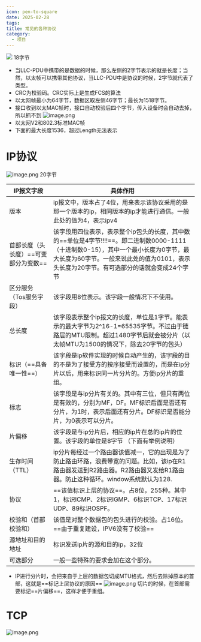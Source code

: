 ```yaml
---
icon: pen-to-square
date: 2025-02-28
tags: 
title: 常见的各种协议
category:
  - 项目
---
```

![](https://cdn.jsdelivr.net/gh/fakeppa/blog-img/20250228140958.png)
18字节
- 当LLC-PDU中携带的是数据的时候，那么左侧的2字节表示的就是长度；当然，以太帧可以携带其他协议，当LLC-PDU中是协议的时候，2字节就代表了类型。
- CRC为校验码。CRC实际上是生成FCS的算法
- 以太网帧最小为64字节，数据区取左侧46字节；最长为1518字节。
- 接口收到以太MAC帧时，接口自动校验后四个字节，传入设备时会自动去掉，所以抓不到
![image.png](https://cdn.jsdelivr.net/gh/fakeppa/blog-img/20250228143412.png)
- 以太网V2和802.3标准MAC帧
- 下面的最大长度1536，超过Length无法表示

# IP协议
![image.png](https://cdn.jsdelivr.net/gh/fakeppa/blog-img/20250228144328.png)
20字节

| IP报文字段               | 具体作用                                                                                                                              |
| -------------------- | --------------------------------------------------------------------------------------------------------------------------------- |
| 版本                   | ip报文中，版本占了4位，用来表示该协议采用的是那一个版本的ip，相同版本的ip才能进行通信。一般此处的值为4，表示ipv4                                                                    |
| 首部长度（头长度）==可变部分为变数== | 该字段用四位表示，表示整个ip包头的长度，其中数的==单位是4字节!!!!==。即二进制数0000-1111（十进制数0-15），其中一个最小长度为0字节，最大长度为60字节。一般来说此处的值为0101，表示头长度为20字节。有可选部分的话就会变成24个字节 |
| 区分服务 （Tos服务字段）       | 该字段用8位表示。该字段一般情况下不使用。                                                                                                             |
| 总长度                  | 该字段表示整个ip报文的长度，单位是1字节。能表示的最大字节为2^16-1=65535字节。不过由于链路层的MTU限制。超过1480字节后就会被分片（以太帧MTU为1500的情况下，除去20字节的包头）                             |
| 标识（==具备唯一性==）        | 该字段是ip软件实现的时候自动产生的，该字段的目的不是为了接受方的按序接受而设置的，而是在ip分片以后，用来标识同一片分片的。方便ip分片的重组。                                                         |
| 标志                   | 该字段是与ip分片有关的。其中有三位，但只有两位是有效的，分别为MF，DF。MF标识后面是否还有分片，为1时，表示后面还有分片。DF标识是否能分片，为0表示可以分片。                                               |
| 片偏移                  | 该字段是与ip分片后，相应的ip片在总的ip片的位置。该字段的单位是8字节 （下面有举例说明）                                                                                   |
| 生存时间（TTL）            | ip分片每经过一个路由器该值减一，它的出现是为了防止路由环路，浪费带宽的问题。比如，该ip在R1 路由器发送到R2路由器。R2路由器又发给R1路由器。防止这种循环。window系统默认为128.                                 |
| 协议                   | ==该值标识上层的协议==。占8位，255种。其中1，标识ICMP、2标识IGMP、6标识TCP、17标识UDP、89标识OSPF。                                                                |
| 校验和（首部校验和）           | 该值是对整个数据包的包头进行的校验。占16位。==由于重复建设，IPV6没有了校验==                                                                                       |
| 源地址和目的地址             | 标识发送ip片的源和目的ip，32位                                                                                                                |
| 可选部分                 | 一般一些特殊的要求会加在这个部分。                                                                                                                 |
- IP进行分片时，会把来自于上层的数据包切成MTU格式，然后去除掉原本的首部，这就是==标记上层协议的原因==
![image.png](https://cdn.jsdelivr.net/gh/fakeppa/blog-img/20250228151917.png)
切片的时候，在首部需要标记==片偏移==，这样才便于重组。

# TCP
![image.png](https://cdn.jsdelivr.net/gh/fakeppa/blog-img/20250228152622.png)
